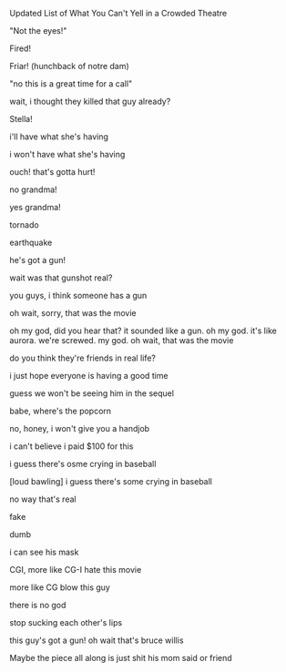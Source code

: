 Updated List of What You Can't Yell in a Crowded Theatre

"Not the eyes!"

Fired!

Friar! (hunchback of notre dam)

"no this is a great time for a call"

wait, i thought they killed that guy already?

Stella!

i'll have what she's having

i won't have what she's having

ouch! that's gotta hurt!

no grandma!

yes grandma!

tornado

earthquake

he's got a gun!

wait was that gunshot real?

you guys, i think someone has a gun

oh wait, sorry, that was the movie

oh my god, did you hear that? it sounded like a gun. oh my god. it's like aurora. we're screwed. my god. oh wait, that was the movie

do you think they're friends in real life?

i just hope everyone is having a good time

guess we won't be seeing him in the sequel 

babe, where's the popcorn

no, honey, i won't give you a handjob

i can't believe i paid $100 for this

i guess there's osme crying in baseball

[loud bawling] i guess there's some crying in baseball

no way that's real

fake

dumb

i can see his mask

CGI, more like CG-I hate this movie

more like CG blow this guy

there is no god

stop sucking each other's lips

this guy's got a gun! oh wait that's bruce willis



Maybe the piece all along is just shit his mom said or friend